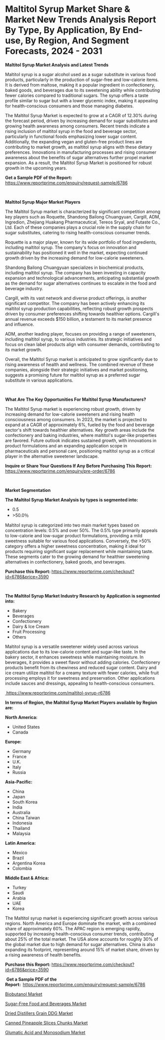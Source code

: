 <p><h1>Maltitol Syrup Market Share & Market New Trends Analysis Report By Type, By Application, By End-use, By Region, And Segment Forecasts, 2024 - 2031</h1></p><p><strong>Maltitol Syrup Market Analysis and Latest Trends</strong></p>
<p><p>Maltitol syrup is a sugar alcohol used as a sugar substitute in various food products, particularly in the production of sugar-free and low-calorie items. It is derived from maltose, making it a popular ingredient in confectionery, baked goods, and beverages due to its sweetening ability while contributing fewer calories compared to traditional sugars. The syrup offers a taste profile similar to sugar but with a lower glycemic index, making it appealing for health-conscious consumers and those managing diabetes.</p><p>The Maltitol Syrup Market is expected to grow at a CAGR of 12.30% during the forecast period, driven by increasing demand for sugar substitutes and growing health awareness among consumers. Recent trends indicate a rising inclusion of maltitol syrup in the food and beverage sector, particularly in functional foods emphasizing lower sugar content. Additionally, the expanding vegan and gluten-free product lines are contributing to market growth, as maltitol syrup aligns with these dietary preferences. Innovations in manufacturing processes and rising consumer awareness about the benefits of sugar alternatives further propel market expansion. As a result, the Maltitol Syrup Market is positioned for robust growth in the upcoming years.</p></p>
<p><strong>Get a Sample PDF of the Report:&nbsp;</strong> <a href="https://www.reportprime.com/enquiry/request-sample/6786?utm_campaign=1117&utm_medium=2&utm_source=Github&utm_content=ia&utm_term=10102024&utm_id=maltitol-syrup">https://www.reportprime.com/enquiry/request-sample/6786</a></p>
<p>&nbsp;</p>
<p><strong>Maltitol Syrup Major Market Players</strong></p>
<p><p>The Maltitol Syrup market is characterized by significant competition among key players such as Roquette, Shandong Bailong Chuangyuan, Cargill, ADM, Ingredion, Zhejiang Huakang Pharmaceutical, Tereos Sryal, and Futaste Co., Ltd. Each of these companies plays a crucial role in the supply chain for sugar substitutes, catering to rising health-conscious consumer trends.</p><p>Roquette is a major player, known for its wide portfolio of food ingredients, including maltitol syrup. The company's focus on innovation and sustainability has positioned it well in the market, expecting continued growth driven by the increasing demand for low-calorie sweeteners.</p><p>Shandong Bailong Chuangyuan specializes in biochemical products, including maltitol syrup. The company has been investing in capacity expansion and technological advancements, anticipating substantial growth as the demand for sugar alternatives continues to escalate in the food and beverage industry.</p><p>Cargill, with its vast network and diverse product offerings, is another significant competitor. The company has been actively enhancing its maltitol syrup production capabilities, reflecting robust growth prospects driven by consumer preferences shifting towards healthier options. Cargill's annual revenue exceeds $150 billion, a testament to its market presence and influence.</p><p>ADM, another leading player, focuses on providing a range of sweeteners, including maltitol syrup, to various industries. Its strategic initiatives and focus on clean label products align with consumer demands, contributing to its market growth.</p><p>Overall, the Maltitol Syrup market is anticipated to grow significantly due to rising awareness of health and wellness. The combined revenue of these companies, alongside their strategic initiatives and market positioning, suggests a promising future for maltitol syrup as a preferred sugar substitute in various applications.</p></p>
<p>&nbsp;</p>
<p><strong>What Are The Key Opportunities For Maltitol Syrup Manufacturers?</strong></p>
<p><p>The Maltitol Syrup market is experiencing robust growth, driven by increasing demand for low-calorie sweeteners and rising health consciousness among consumers. In 2023, the market is projected to expand at a CAGR of approximately 6%, fueled by the food and beverage sector's shift towards healthier alternatives. Key growth areas include the confectionery and baking industries, where maltitol's sugar-like properties are favored. Future outlook indicates sustained growth, with innovations in product formulations and an expanding application scope in pharmaceuticals and personal care, positioning maltitol syrup as a critical player in the alternative sweetener landscape.</p></p>
<p><strong>Inquire or Share Your Questions If Any Before Purchasing This Report:</strong> <a href="https://www.reportprime.com/enquiry/pre-order/6786?utm_campaign=1117&utm_medium=2&utm_source=Github&utm_content=ia&utm_term=10102024&utm_id=maltitol-syrup">https://www.reportprime.com/enquiry/pre-order/6786</a></p>
<p>&nbsp;</p>
<p><strong>Market Segmentation</strong></p>
<p><strong>The Maltitol Syrup Market Analysis by types is segmented into:</strong></p>
<p><ul><li>0.5</li><li>>50.0％</li></ul></p>
<p><p>Maltitol syrup is categorized into two main market types based on concentration levels: 0.5% and over 50%. The 0.5% type primarily appeals to low-calorie and low-sugar product formulations, providing a mild sweetness suitable for various food applications. Conversely, the >50% category offers a higher sweetness concentration, making it ideal for products requiring significant sugar replacement while maintaining taste. These segments cater to the growing demand for healthier sweetening alternatives in confectionery, baked goods, and beverages.</p></p>
<p><strong>Purchase this Report:&nbsp;</strong><a href="https://www.reportprime.com/checkout?id=6786&price=3590&utm_campaign=1117&utm_medium=2&utm_source=Github&utm_content=ia&utm_term=10102024&utm_id=maltitol-syrup">https://www.reportprime.com/checkout?id=6786&price=3590</a></p>
<p>&nbsp;</p>
<p><strong>The Maltitol Syrup Market Industry Research by Application is segmented into:</strong></p>
<p><ul><li>Bakery</li><li>Beverages</li><li>Confectionery</li><li>Dairy & Ice Cream</li><li>Fruit Processing</li><li>Others</li></ul></p>
<p><p>Maltitol syrup is a versatile sweetener widely used across various applications due to its low-calorie content and sugar-like taste. In the bakery sector, it enhances sweetness while maintaining moisture. In beverages, it provides a sweet flavor without adding calories. Confectionery products benefit from its chewiness and reduced sugar content. Dairy and ice cream utilize maltitol for a creamy texture with fewer calories, while fruit processing employs it for sweetness and preservation. Other applications include sauces and dressings, appealing to health-conscious consumers.</p></p>
<p><a href="https://www.reportprime.com/maltitol-syrup-r6786?utm_campaign=1117&utm_medium=2&utm_source=Github&utm_content=ia&utm_term=10102024&utm_id=maltitol-syrup">&nbsp;https://www.reportprime.com/maltitol-syrup-r6786</a></p>
<p><strong>In terms of Region, the Maltitol Syrup Market Players available by Region are:</strong></p>
<p>
    <p> <strong> North America: </strong>
        <ul>
            <li>United States</li>
            <li>Canada</li>
        </ul>
        </p> 
    <p> <strong> Europe: </strong>
        <ul>
            <li>Germany</li>
            <li>France</li>
            <li>U.K.</li>
            <li>Italy</li>
            <li>Russia</li>
        </ul>
        </p> 
    <p> <strong> Asia-Pacific: </strong>
        <ul>
            <li>China</li>
            <li>Japan</li>
            <li>South Korea</li>
            <li>India</li>
            <li>Australia</li>
            <li>China Taiwan</li>
            <li>Indonesia</li>
            <li>Thailand</li>
            <li>Malaysia</li>
        </ul>
        </p> 
    <p> <strong> Latin America: </strong>
        <ul>
            <li>Mexico</li>
            <li>Brazil</li>
            <li>Argentina Korea</li>
            <li>Colombia</li>
        </ul>
        </p> 
    <p> <strong> Middle East & Africa: </strong>
        <ul>
            <li>Turkey</li>
            <li>Saudi</li>
            <li>Arabia</li>
            <li>UAE</li>
            <li>Korea</li>
        </ul>
    </p>
    </p>
<p><p>The Maltitol syrup market is experiencing significant growth across various regions. North America and Europe dominate the market, with a combined share of approximately 60%. The APAC region is emerging rapidly, supported by increasing health-conscious consumer trends, contributing about 25% of the total market. The USA alone accounts for roughly 30% of the global market due to high demand for sugar alternatives. China is also expanding its footprint, representing around 15% of market share, driven by a rising awareness of health benefits.</p></p>
<p><strong>Purchase this Report: </strong><a href="https://www.reportprime.com/checkout?id=6786&price=3590&utm_campaign=1117&utm_medium=2&utm_source=Github&utm_content=ia&utm_term=10102024&utm_id=maltitol-syrup">https://www.reportprime.com/checkout?id=6786&price=3590</a></p>
<p>&nbsp;<strong>Get a Sample PDF of the Report:&nbsp;&nbsp;</strong><a href="https://www.reportprime.com/enquiry/request-sample/6786?utm_campaign=1117&utm_medium=2&utm_source=Github&utm_content=ia&utm_term=10102024&utm_id=maltitol-syrup">https://www.reportprime.com/enquiry/request-sample/6786</a></p>
<p><strong></strong></p>
<p><p><a href="https://www.linkedin.com/pulse/global-biobutanol-market-analysis-trends-forecasts-growth-opportunities-hqmye?utm_campaign=1117&utm_medium=2&utm_source=Github&utm_content=ia&utm_term=10102024&utm_id=maltitol-syrup">Biobutanol Market</a></p><p><a href="https://issuu.com/reportprime-2/docs/sugar-free-food-and-beverages-marke_183228f3070ebd?utm_campaign=1117&utm_medium=2&utm_source=Github&utm_content=ia&utm_term=10102024&utm_id=maltitol-syrup">Sugar-Free Food and Beverages Market</a></p><p><a href="https://github.com/kiara3n0pau/Market-Research-Report-List-1/blob/main/dried-distillers-grain-ddg-market.md?utm_campaign=1117&utm_medium=2&utm_source=Github&utm_content=ia&utm_term=10102024&utm_id=maltitol-syrup">Dried Distillers Grain DDG Market</a></p><p><a href="https://github.com/florjvdva/Market-Research-Report-List-1/blob/main/canned-pineapple-slices-chunks-market.md?utm_campaign=1117&utm_medium=2&utm_source=Github&utm_content=ia&utm_term=10102024&utm_id=maltitol-syrup">Canned Pineapple Slices Chunks Market</a></p><p><a href="https://issuu.com/reportprime-2/docs/glumatic-acid-and-monosodium-market_f7aee1b4242957?utm_campaign=1117&utm_medium=2&utm_source=Github&utm_content=ia&utm_term=10102024&utm_id=maltitol-syrup">Glumatic Acid and Monosodium Market</a></p></p>